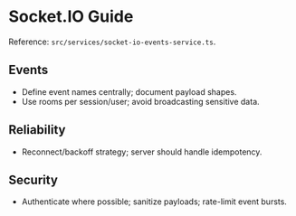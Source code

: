 # Socket.IO Guide

Reference: `src/services/socket-io-events-service.ts`.

## Events
- Define event names centrally; document payload shapes.
- Use rooms per session/user; avoid broadcasting sensitive data.

## Reliability
- Reconnect/backoff strategy; server should handle idempotency.

## Security
- Authenticate where possible; sanitize payloads; rate-limit event bursts.
